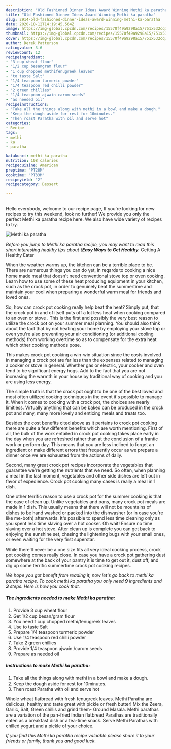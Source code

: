 ```yaml
---
description: "Old Fashioned Dinner Ideas Award Winning Methi ka paratha"
title: "Old Fashioned Dinner Ideas Award Winning Methi ka paratha"
slug: 2914-old-fashioned-dinner-ideas-award-winning-methi-ka-paratha
date: 2020-10-12T14:19:45.564Z
image: https://img-global.cpcdn.com/recipes/15570f49a9298a15/751x532cq70/methi-ka-paratha-recipe-main-photo.jpg
thumbnail: https://img-global.cpcdn.com/recipes/15570f49a9298a15/751x532cq70/methi-ka-paratha-recipe-main-photo.jpg
cover: https://img-global.cpcdn.com/recipes/15570f49a9298a15/751x532cq70/methi-ka-paratha-recipe-main-photo.jpg
author: Derek Patterson
ratingvalue: 3.6
reviewcount: 12
recipeingredient:
- "3 cup wheat flour"
- "1/2 cup besangram flour"
- "1 cup chopped methifenugreek leaves"
- "to taste Salt"
- "1/4 teaspoon turmeric powder"
- "1/4 teaspoon red chilli powder"
- "2 green chillies"
- "1/4 teaspoon ajwain carom seeds"
- "as needed oil"
recipeinstructions:
- "Take all the things along with methi in a bowl and make a dough."
- "Keep the dough aside for rest for 10minutes."
- "Then roast Paratha with oil and serve hot"
categories:
- Recipe
tags:
- methi
- ka
- paratha

katakunci: methi ka paratha 
nutrition: 108 calories
recipecuisine: American
preptime: "PT28M"
cooktime: "PT33M"
recipeyield: "2"
recipecategory: Dessert

---
```

<br>
Hello everybody, welcome to our recipe page, If you're looking for new recipes to try this weekend, look no further! We provide you only the perfect Methi ka paratha recipe here. We also have wide variety of recipes to try.
<br>


![Methi ka paratha](https://img-global.cpcdn.com/recipes/15570f49a9298a15/751x532cq70/methi-ka-paratha-recipe-main-photo.jpg)

<i>Before you jump to Methi ka paratha recipe, you may want to read this short interesting healthy tips about {<strong>Easy Ways to Get Healthy</strong>.</i>
Getting A Healthy Eater


When the weather warms up, the kitchen can be a terrible place to be. There are numerous things you can do yet, in regards to cooking a nice home made meal that doesn't need conventional stove top or oven cooking. Learn how to use some of these heat producing equipment in your kitchen, such as the crock pot, in order to genuinely beat the summertime and maintain your cool when preparing a wonderful warm meal for friends and loved ones.

So, how can crock pot cooking really help beat the heat? Simply put, that the crock pot in and of itself puts off a lot less heat when cooking compared to an oven or stove . This is the first and possibly the very best reason to utilize the crock pot on your summer meal planning. You should also think about the fact that by not heating your home by employing your stove top or oven you're also preventing your air conditioning (or additional cooling methods) from working overtime so as to compensate for the extra heat which other cooking methods pose.

This makes crock pot cooking a win-win situation since the costs involved in managing a crock pot are far less than the expenses related to managing a cooker or stove in general. Whether gas or electric, your cooker and oven tend to be significant energy hogs. Add to the fact that you are not increasing the warmth in your house by traditional way of cooking and you are using less energy.

 The simple truth is that the crock pot ought to be one of the best loved and most often utilized cooking techniques in the event it's possible to manage it. When it comes to cooking with a crock pot, the choices are nearly limitless.  Virtually anything that can be baked can be produced in the crock pot and many, many more lovely and enticing meals and treats too.



Besides the cost benefits cited above as it pertains to crock pot cooking there are quite a few different benefits which are worth mentioning. First of all, the bulk of the work entailed in crock pot cooking takes place early in the day when you are refreshed rather than at the conclusion of a frantic work or perform day. This means that you are less inclined to forget an ingredient or make different errors that frequently occur as we prepare a dinner once we are exhausted from the actions of daily.

Second, many great crock pot recipes incorporate the vegetables that guarantee we're getting the nutrients that we need. So often, when planning a meal in the last moment, vegetables and other side dishes are left out in favor of expedience. Crock pot cooking many cases is really a meal in 1 dish.

One other terrific reason to use a crock pot for the summer cooking is that the ease of clean up.  Unlike vegetables and pans, many crock pot meals are made in 1 dish. This usually means that there will not be mountains of dishes to be hand washed or packed into the dishwasher (or in case you're like me-both) afterwards. It's possible to spend less time cleaning only as you spent less time slaving over a hot cooker. Oh wait! Ensure no time slaving over a hot stove. After clean up is complete you can get back to enjoying the sunshine set, chasing the lightening bugs with your small ones, or even waiting for the very first superstar.

While there'll never be a one size fits all very ideal cooking process, crock pot cooking comes really close. In case you have a crock pot gathering dust somewhere at the back of your pantry it is time to get out it, dust off, and dig up some terrific summertime crock pot cooking recipes.


<i>We hope you got benefit from reading it, now let's go back to methi ka paratha recipe. To cook methi ka paratha you only need <strong>9</strong> ingredients and <strong>3</strong> steps. Here is how you cook that.
</i>

##### The ingredients needed to make Methi ka paratha:

1. Provide 3 cup wheat flour
1. Get 1/2 cup besan/gram flour
1. You need 1 cup chopped methi/fenugreek leaves
1. Use to taste Salt
1. Prepare 1/4 teaspoon turmeric powder
1. Use 1/4 teaspoon red chilli powder
1. Take 2 green chillies
1. Provide 1/4 teaspoon ajwain /carom seeds
1. Prepare as needed oil


##### Instructions to make Methi ka paratha:

1. Take all the things along with methi in a bowl and make a dough.
1. Keep the dough aside for rest for 10minutes.
1. Then roast Paratha with oil and serve hot


Whole wheat flatbread with fresh fenugreek leaves. Methi Paratha are delicious, healthy and taste great with pickle or fresh butter! Mix the Zeera, Garlic, Salt, Green chillis and grind them- Ground Masala. Methi parathas are a variation of the pan-fried Indian flatbread Parathas are traditionally eaten as a breakfast dish or a tea-time snack. Serve Methi Parathas with chilled yogurt and a pickle of your choice. 

<i>If you find this Methi ka paratha recipe valuable please share it to your friends or family, thank you and good luck.</i>
